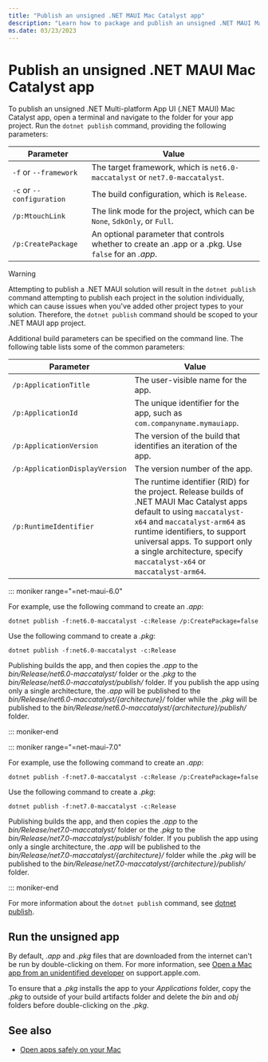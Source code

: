 ```yaml
---
title: "Publish an unsigned .NET MAUI Mac Catalyst app"
description: "Learn how to package and publish an unsigned .NET MAUI Mac Catalyst app."
ms.date: 03/23/2023
---
```


# Publish an unsigned .NET MAUI Mac Catalyst app

To publish an unsigned .NET Multi-platform App UI (.NET MAUI) Mac Catalyst app, open a terminal and navigate to the folder for your app project. Run the `dotnet publish` command, providing the following parameters:

| Parameter                    | Value                                                                                               |
|------------------------------|-----------------------------------------------------------------------------------------------------|
| `-f` or `--framework`        | The target framework, which is `net6.0-maccatalyst` or `net7.0-maccatalyst`.                        |
| `-c` or `--configuration`    | The build configuration, which is `Release`.                                                        |
| `/p:MtouchLink`              | The link mode for the project, which can be `None`, `SdkOnly`, or `Full`.                           |
| `/p:CreatePackage`           | An optional parameter that controls whether to create an .app or a .pkg. Use `false` for an *.app*. |

> [!WARNING]
> Attempting to publish a .NET MAUI solution will result in the `dotnet publish` command attempting to publish each project in the solution individually, which can cause issues when you've added other project types to your solution. Therefore, the `dotnet publish` command should be scoped to your .NET MAUI app project.

Additional build parameters can be specified on the command line. The following table lists some of the common parameters:

| Parameter                    | Value                                                                                           |
|------------------------------|-------------------------------------------------------------------------------------------------|
| `/p:ApplicationTitle` | The user-visible name for the app. |
| `/p:ApplicationId` | The unique identifier for the app, such as `com.companyname.mymauiapp`. |
| `/p:ApplicationVersion` | The version of the build that identifies an iteration of the app. |
| `/p:ApplicationDisplayVersion` | The version number of the app. |
| `/p:RuntimeIdentifier` | The runtime identifier (RID) for the project. Release builds of .NET MAUI Mac Catalyst apps default to using `maccatalyst-x64` and `maccatalyst-arm64` as runtime identifiers, to support universal apps. To support only a single architecture, specify `maccatalyst-x64` or `maccatalyst-arm64`. |

::: moniker range="=net-maui-6.0"

For example, use the following command to create an *.app*:

```dotnetcli
dotnet publish -f:net6.0-maccatalyst -c:Release /p:CreatePackage=false
```

Use the following command to create a *.pkg*:

```dotnetcli
dotnet publish -f:net6.0-maccatalyst -c:Release
```

Publishing builds the app, and then copies the *.app* to the *bin/Release/net6.0-maccatalyst/* folder or the *.pkg* to the *bin/Release/net6.0-maccatalyst/publish/* folder. If you publish the app using only a single architecture, the *.app* will be published to the *bin/Release/net6.0-maccatalyst/{architecture}/* folder while the *.pkg* will be published to the *bin/Release/net6.0-maccatalyst/{architecture}/publish/* folder.

::: moniker-end

::: moniker range="=net-maui-7.0"

For example, use the following command to create an *.app*:

```dotnetcli
dotnet publish -f:net7.0-maccatalyst -c:Release /p:CreatePackage=false
```

Use the following command to create a *.pkg*:

```dotnetcli
dotnet publish -f:net7.0-maccatalyst -c:Release
```

Publishing builds the app, and then copies the *.app* to the *bin/Release/net7.0-maccatalyst/* folder or the *.pkg* to the *bin/Release/net7.0-maccatalyst/publish/* folder. If you publish the app using only a single architecture, the *.app* will be published to the *bin/Release/net7.0-maccatalyst/{architecture}/* folder while the *.pkg* will be published to the *bin/Release/net7.0-maccatalyst/{architecture}/publish/* folder.

::: moniker-end

For more information about the `dotnet publish` command, see [dotnet publish](/dotnet/core/tools/dotnet-publish).

## Run the unsigned app

By default, *.app* and *.pkg* files that are downloaded from the internet can't be run by double-clicking on them. For more information, see [Open a Mac app from an unidentified developer](https://support.apple.com/en-gb/guide/mac-help/mh40616/mac) on support.apple.com.

To ensure that a *.pkg* installs the app to your *Applications* folder, copy the *.pkg* to outside of your build artifacts folder and delete the *bin* and *obj* folders before double-clicking on the *.pkg*.

## See also

- [Open apps safely on your Mac](https://support.apple.com/en-gb/HT202491)

